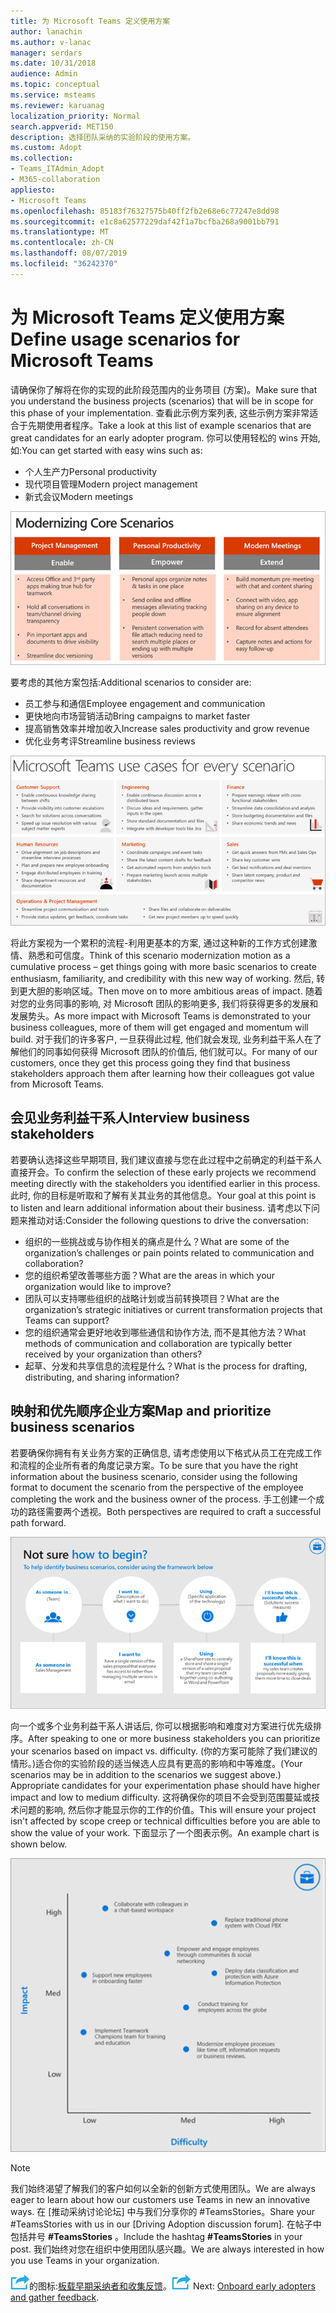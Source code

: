 ```yaml
---
title: 为 Microsoft Teams 定义使用方案
author: lanachin
ms.author: v-lanac
manager: serdars
ms.date: 10/31/2018
audience: Admin
ms.topic: conceptual
ms.service: msteams
ms.reviewer: karuanag
localization_priority: Normal
search.appverid: MET150
description: 选择团队采纳的实验阶段的使用方案。
ms.custom: Adopt
ms.collection:
- Teams_ITAdmin_Adopt
- M365-collaboration
appliesto:
- Microsoft Teams
ms.openlocfilehash: 85183f76327575b40ff2fb2e68e6c77247e8dd98
ms.sourcegitcommit: e1c8a62577229daf42f1a7bcfba268a9001bb791
ms.translationtype: MT
ms.contentlocale: zh-CN
ms.lasthandoff: 08/07/2019
ms.locfileid: "36242370"
---
```

# <a name="define-usage-scenarios-for-microsoft-teams"></a><span data-ttu-id="08af6-103">为 Microsoft Teams 定义使用方案</span><span class="sxs-lookup"><span data-stu-id="08af6-103">Define usage scenarios for Microsoft Teams</span></span>

<span data-ttu-id="08af6-104">请确保你了解将在你的实现的此阶段范围内的业务项目 (方案)。</span><span class="sxs-lookup"><span data-stu-id="08af6-104">Make sure that you understand the business projects (scenarios) that will be in scope for this phase of your implementation.</span></span> <span data-ttu-id="08af6-105">查看此示例方案列表, 这些示例方案非常适合于先期使用者程序。</span><span class="sxs-lookup"><span data-stu-id="08af6-105">Take a look at this list of example scenarios that are great candidates for an early adopter program.</span></span> <span data-ttu-id="08af6-106">你可以使用轻松的 wins 开始, 如:</span><span class="sxs-lookup"><span data-stu-id="08af6-106">You can get started with easy wins such as:</span></span>

- <span data-ttu-id="08af6-107">个人生产力</span><span class="sxs-lookup"><span data-stu-id="08af6-107">Personal productivity</span></span>
- <span data-ttu-id="08af6-108">现代项目管理</span><span class="sxs-lookup"><span data-stu-id="08af6-108">Modern project management</span></span>
- <span data-ttu-id="08af6-109">新式会议</span><span class="sxs-lookup"><span data-stu-id="08af6-109">Modern meetings</span></span>

![三种核心方案的插图](media/teams-adoption-modernizing-core-scenarios.png)

<span data-ttu-id="08af6-111">要考虑的其他方案包括:</span><span class="sxs-lookup"><span data-stu-id="08af6-111">Additional scenarios to consider are:</span></span>

- <span data-ttu-id="08af6-112">员工参与和通信</span><span class="sxs-lookup"><span data-stu-id="08af6-112">Employee engagement and communication</span></span>
- <span data-ttu-id="08af6-113">更快地向市场营销活动</span><span class="sxs-lookup"><span data-stu-id="08af6-113">Bring campaigns to market faster</span></span>
- <span data-ttu-id="08af6-114">提高销售效率并增加收入</span><span class="sxs-lookup"><span data-stu-id="08af6-114">Increase sales productivity and grow revenue</span></span>
- <span data-ttu-id="08af6-115">优化业务考评</span><span class="sxs-lookup"><span data-stu-id="08af6-115">Streamline business reviews</span></span>

![每个方案的团队使用案例的插图](media/teams-adoption-use-cases.png)

<span data-ttu-id="08af6-117">将此方案视为一个累积的流程-利用更基本的方案, 通过这种新的工作方式创建激情、熟悉和可信度。</span><span class="sxs-lookup"><span data-stu-id="08af6-117">Think of this scenario modernization motion as a cumulative process – get things going with more basic scenarios to create enthusiasm, familiarity, and credibility with this new way of working.</span></span> <span data-ttu-id="08af6-118">然后, 转到更大胆的影响区域。</span><span class="sxs-lookup"><span data-stu-id="08af6-118">Then move on to more ambitious areas of impact.</span></span> <span data-ttu-id="08af6-119">随着对您的业务同事的影响, 对 Microsoft 团队的影响更多, 我们将获得更多的发展和发展势头。</span><span class="sxs-lookup"><span data-stu-id="08af6-119">As more impact with Microsoft Teams is demonstrated to your business colleagues, more of them will get engaged and momentum will build.</span></span> <span data-ttu-id="08af6-120">对于我们的许多客户, 一旦获得此过程, 他们就会发现, 业务利益干系人在了解他们的同事如何获得 Microsoft 团队的价值后, 他们就可以。</span><span class="sxs-lookup"><span data-stu-id="08af6-120">For many of our customers, once they get this process going they find that business stakeholders approach them after learning how their colleagues got value from Microsoft Teams.</span></span>

## <a name="interview-business-stakeholders"></a><span data-ttu-id="08af6-121">会见业务利益干系人</span><span class="sxs-lookup"><span data-stu-id="08af6-121">Interview business stakeholders</span></span>

<span data-ttu-id="08af6-122">若要确认选择这些早期项目, 我们建议直接与您在此过程中之前确定的利益干系人直接开会。</span><span class="sxs-lookup"><span data-stu-id="08af6-122">To confirm the selection of these early projects we recommend meeting directly with the stakeholders you identified earlier in this process.</span></span> <span data-ttu-id="08af6-123">此时, 你的目标是听取和了解有关其业务的其他信息。</span><span class="sxs-lookup"><span data-stu-id="08af6-123">Your goal at this point is to listen and learn additional information about their business.</span></span> <span data-ttu-id="08af6-124">请考虑以下问题来推动对话:</span><span class="sxs-lookup"><span data-stu-id="08af6-124">Consider the following questions to drive the conversation:</span></span>

- <span data-ttu-id="08af6-125">组织的一些挑战或与协作相关的痛点是什么？</span><span class="sxs-lookup"><span data-stu-id="08af6-125">What are some of the organization’s challenges or pain points related to communication and collaboration?</span></span>
- <span data-ttu-id="08af6-126">您的组织希望改善哪些方面？</span><span class="sxs-lookup"><span data-stu-id="08af6-126">What are the areas in which your organization would like to improve?</span></span>
- <span data-ttu-id="08af6-127">团队可以支持哪些组织的战略计划或当前转换项目？</span><span class="sxs-lookup"><span data-stu-id="08af6-127">What are the organization’s strategic initiatives or current transformation projects that Teams can support?</span></span>
- <span data-ttu-id="08af6-128">您的组织通常会更好地收到哪些通信和协作方法, 而不是其他方法？</span><span class="sxs-lookup"><span data-stu-id="08af6-128">What methods of communication and collaboration are typically better received by your organization than others?</span></span>
- <span data-ttu-id="08af6-129">起草、分发和共享信息的流程是什么？</span><span class="sxs-lookup"><span data-stu-id="08af6-129">What is the process for drafting, distributing, and sharing information?</span></span>

## <a name="map-and-prioritize-business-scenarios"></a><span data-ttu-id="08af6-130">映射和优先顺序企业方案</span><span class="sxs-lookup"><span data-stu-id="08af6-130">Map and prioritize business scenarios</span></span>

<span data-ttu-id="08af6-131">若要确保你拥有有关业务方案的正确信息, 请考虑使用以下格式从员工在完成工作和流程的企业所有者的角度记录方案。</span><span class="sxs-lookup"><span data-stu-id="08af6-131">To be sure that you have the right information about the business scenario, consider using the following format to document the scenario from the perspective of the employee completing the work and the business owner of the process.</span></span> <span data-ttu-id="08af6-132">手工创建一个成功的路径需要两个透视。</span><span class="sxs-lookup"><span data-stu-id="08af6-132">Both perspectives are required to craft a successful path forward.</span></span>

![标识方案的框架的插图](media/teams-adoption-identify-scenarios.png)

<span data-ttu-id="08af6-134">向一个或多个业务利益干系人讲话后, 你可以根据影响和难度对方案进行优先级排序。</span><span class="sxs-lookup"><span data-stu-id="08af6-134">After speaking to one or more business stakeholders you can prioritize your scenarios based on impact vs. difficulty.</span></span> <span data-ttu-id="08af6-135">(你的方案可能除了我们建议的情形。)适合你的实验阶段的适当候选人应具有更高的影响和中等难度。</span><span class="sxs-lookup"><span data-stu-id="08af6-135">(Your scenarios may be in addition to the scenarios we suggest above.) Appropriate candidates for your experimentation phase should have higher impact and low to medium difficulty.</span></span> <span data-ttu-id="08af6-136">这将确保你的项目不会受到范围蔓延或技术问题的影响, 然后你才能显示你的工作的价值。</span><span class="sxs-lookup"><span data-stu-id="08af6-136">This will ensure your project isn't affected by scope creep or technical difficulties before you are able to show the value of your work.</span></span> <span data-ttu-id="08af6-137">下面显示了一个图表示例。</span><span class="sxs-lookup"><span data-stu-id="08af6-137">An example chart is shown below.</span></span>

![显示方案影响与难点的插图](media/teams-adoption-impact-difficulty.png)

> [!Note]
> <span data-ttu-id="08af6-139">我们始终渴望了解我们的客户如何以全新的创新方式使用团队。</span><span class="sxs-lookup"><span data-stu-id="08af6-139">We are always eager to learn about how our customers use Teams in new an innovative ways.</span></span> <span data-ttu-id="08af6-140">在 [推动采纳讨论论坛] 中与我们分享你的 #TeamsStories。</span><span class="sxs-lookup"><span data-stu-id="08af6-140">Share your #TeamsStories with us in our [Driving Adoption discussion forum].</span></span> <span data-ttu-id="08af6-141">在帖子中包括井号 **#TeamsStories** 。</span><span class="sxs-lookup"><span data-stu-id="08af6-141">Include the hashtag **#TeamsStories** in your post.</span></span> <span data-ttu-id="08af6-142">我们始终对您在组织中使用团队感兴趣。</span><span class="sxs-lookup"><span data-stu-id="08af6-142">We are always interested in how you use Teams in your organization.</span></span>

<span data-ttu-id="08af6-143">![表示下一步骤](media/teams-adoption-next-icon.png)的图标:[板载早期采纳者和收集反馈](teams-adoption-onboard-early-adopters.md)。</span><span class="sxs-lookup"><span data-stu-id="08af6-143">![An icon representing the next step](media/teams-adoption-next-icon.png) Next: [Onboard early adopters and gather feedback](teams-adoption-onboard-early-adopters.md).</span></span>
